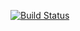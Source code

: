 [![Build Status](http://build.gravitee.io/jenkins/buildStatus/icon?job=gateway)](http://build.gravitee.io/jenkins/job/gateway/)
